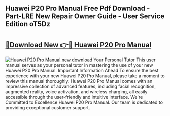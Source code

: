 ## Huawei P20 Pro Manual Free Pdf Download - Part-LRE New Repair Owner Guide - User Service Edition oT5Dz

# <h2><a href="http://cf24615.oget.top/?id=Huawei+P20+Pro+Manual">🔗Download New 👉🔴 Huawei P20 Pro Manual</a></h2>

[![Huawei P20 Pro Manual new download](https://i.imgur.com/5g1atiW.png)](http://cf24615.oget.top/?id=Huawei+P20+Pro+Manual)
Your Personal Tutor This user manual serves as your personal tutor in mastering the use of your new Huawei P20 Pro Manual. Important Information Ahead To ensure the best experience with your new Huawei P20 Pro Manual, please take a moment to review this manual thoroughly. Huawei P20 Pro Manual comes with an impressive collection of advanced features, including facial recognition, augmented reality, voice activation, and wireless charging, all easily accessible through the user-friendly and intuitive interface. We're Committed to Excellence Huawei P20 Pro Manual. Our team is dedicated to providing exceptional customer support.
